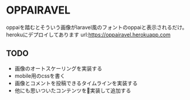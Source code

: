 # OPPAIRAVEL

oppaiを踏むとそういう画像がlaravel風のフォントのoppaiと表示されるだけ。herokuにデプロイしてあります url:https://oppairavel.herokuapp.com
## TODO
- 画像のオートスケーリングを実装する
- mobile用のcssを書く
- 画像とコメントを投稿できるタイムラインを実装する
- 他にも思いついたコンテンツを実装して追加する